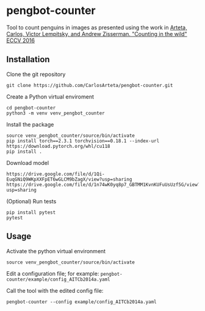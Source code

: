 # pengbot-counter
Tool to count penguins in images as presented using the work in  [Arteta, Carlos, Victor Lempitsky, and Andrew Zisserman. "Counting in the wild" ECCV 2016](https://www.robots.ox.ac.uk/~vgg/publications/2016/Arteta16/arteta16.pdf) 

## Installation
Clone the git repository
```
git clone https://github.com/CarlosArteta/pengbot-counter.git
```
 
Create a Python virtual enviroment
```
cd pengbot-counter
python3 -m venv venv_pengbot_counter
```

Install the package
```
source venv_pengbot_counter/source/bin/activate
pip install torch==2.3.1 torchvision==0.18.1 --index-url https://download.pytorch.org/whl/cu118
pip install .
```

Download model
```
https://drive.google.com/file/d/1Qi-EuqGNiQ9WKpXXFpET6wGLCM9bZagX/view?usp=sharing
https://drive.google.com/file/d/1n74wK0yq8p7_GBTMM1KvnKUFuUsUzf5G/view?usp=sharing
```

(Optional) Run tests
```
pip install pytest
pytest 
```

## Usage
Activate the python virtual environment 
```
source venv_pengbot_counter/source/bin/activate
```

Edit a configuration file; for example: `pengbot-counter/example/config_AITCb2014a.yaml`

Call the tool with the edited config file:
```
pengbot-counter --config example/config_AITCb2014a.yaml
```